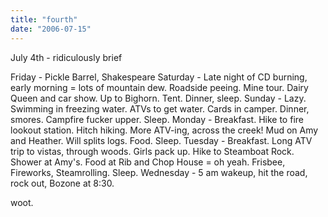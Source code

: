 ```yaml
---
title: "fourth"
date: "2006-07-15"
---
```


July 4th - ridiculously brief

Friday - Pickle Barrel, Shakespeare Saturday - Late night of CD burning, early morning = lots of mountain dew. Roadside peeing. Mine tour. Dairy Queen and car show. Up to Bighorn. Tent. Dinner, sleep. Sunday - Lazy. Swimming in freezing water. ATVs to get water. Cards in camper. Dinner, smores. Campfire fucker upper. Sleep. Monday - Breakfast. Hike to fire lookout station. Hitch hiking. More ATV-ing, across the creek! Mud on Amy and Heather. Will splits logs. Food. Sleep. Tuesday - Breakfast. Long ATV trip to vistas, through woods. Girls pack up. Hike to Steamboat Rock. Shower at Amy's. Food at Rib and Chop House = oh yeah. Frisbee, Fireworks, Steamrolling. Sleep. Wednesday - 5 am wakeup, hit the road, rock out, Bozone at 8:30.

woot.
